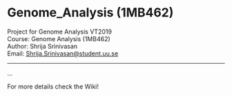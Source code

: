 # Genome_Analysis (1MB462)

Project for Genome Analysis VT2019 <br/>
Course: Genome Analysis (1MB462) <br/>
Author: Shrija Srinivasan <br/>
Email: Shrija.Srinivasan@student.uu.se

<hr>...</hr>

For more details check the Wiki!
